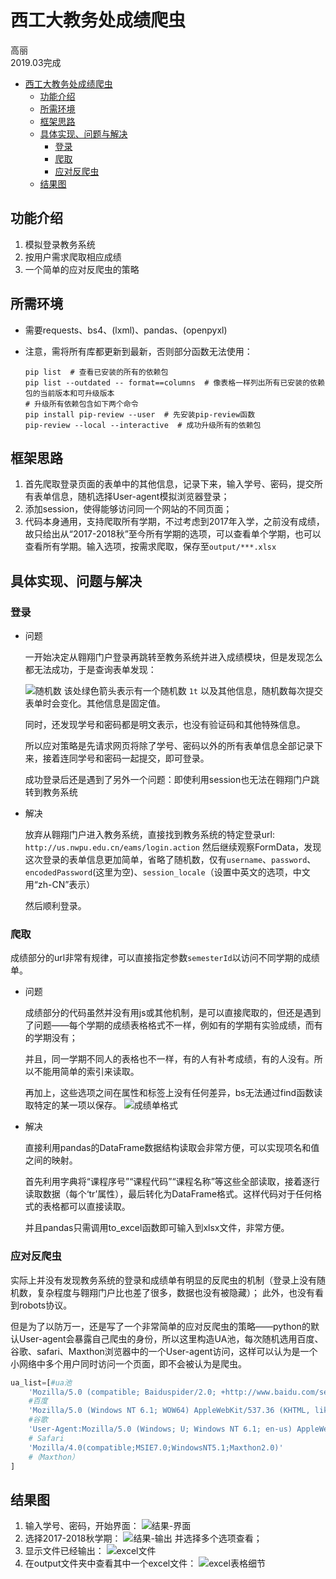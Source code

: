 # 西工大教务处成绩爬虫

高丽   
2019.03完成
<!-- TOC -->

- [西工大教务处成绩爬虫](#西工大教务处成绩爬虫)
    - [功能介绍](#功能介绍)
    - [所需环境](#所需环境)
    - [框架思路](#框架思路)
    - [具体实现、问题与解决](#具体实现问题与解决)
        - [登录](#登录)
        - [爬取](#爬取)
        - [应对反爬虫](#应对反爬虫)
    - [结果图](#结果图)

<!-- /TOC -->

## 功能介绍
1. 模拟登录教务系统      
2. 按用户需求爬取相应成绩
3. 一个简单的应对反爬虫的策略


## 所需环境
- 需要requests、bs4、(lxml)、pandas、(openpyxl)

- 注意，需将所有库都更新到最新，否则部分函数无法使用：
    ``` 
    pip list  # 查看已安装的所有的依赖包
    pip list --outdated -- format==columns  # 像表格一样列出所有已安装的依赖包的当前版本和可升级版本
    # 升级所有依赖包含如下两个命令
    pip install pip-review --user  # 先安装pip-review函数
    pip-review --local --interactive  # 成功升级所有的依赖包
    ```


## 框架思路
1. 首先爬取登录页面的表单中的其他信息，记录下来，输入学号、密码，提交所有表单信息，随机选择User-agent模拟浏览器登录；
2. 添加session，使得能够访问同一个网站的不同页面；
3. 代码本身通用，支持爬取所有学期，不过考虑到2017年入学，之前没有成绩，故只给出从“2017-2018秋”至今所有学期的选项，可以查看单个学期，也可以查看所有学期。输入选项，按需求爬取，保存至`output/***.xlsx`


## 具体实现、问题与解决
### 登录
- 问题
  
    一开始决定从翱翔门户登录再跳转至教务系统并进入成绩模块，但是发现怎么都无法成功，于是查询表单发现：
    
    ![随机数](http://img.elfship.cn/img/QQ图片20200315002639.png)
    该处绿色箭头表示有一个随机数 `1t` 以及其他信息，随机数每次提交表单时会变化。其他信息是固定值。

    同时，还发现学号和密码都是明文表示，也没有验证码和其他特殊信息。
    
    所以应对策略是先请求网页将除了学号、密码以外的所有表单信息全部记录下来，接着连同学号和密码一起提交，即可登录。

    成功登录后还是遇到了另外一个问题：即使利用session也无法在翱翔门户跳转到教务系统

- 解决
  
    放弃从翱翔门户进入教务系统，直接找到教务系统的特定登录url: `http://us.nwpu.edu.cn/eams/login.action` 然后继续观察FormData，发现这次登录的表单信息更加简单，省略了随机数，仅有`username`、`password`、`encodedPassword`(这里为空)、`session_locale`（设置中英文的选项，中文用“zh-CN”表示）
    
    然后顺利登录。


    
### 爬取
成绩部分的url非常有规律，可以直接指定参数`semesterId`以访问不同学期的成绩单。

- 问题  
  
    成绩部分的代码虽然并没有用js或其他机制，是可以直接爬取的，但还是遇到了问题——每个学期的成绩表格格式不一样，例如有的学期有实验成绩，而有的学期没有；
    
    并且，同一学期不同人的表格也不一样，有的人有补考成绩，有的人没有。所以不能用简单的索引来读取。
    
    再加上，这些选项之间在属性和标签上没有任何差异，bs无法通过find函数读取特定的某一项以保存。
    ![成绩单格式](http://img.elfship.cn/img/QQ图片20200315004729.png)

- 解决
  
    直接利用pandas的DataFrame数据结构读取会非常方便，可以实现项名和值之间的映射。
    
    首先利用字典将“课程序号”“课程代码”“课程名称”等这些全部读取，接着逐行读取数据（每个‘tr’属性），最后转化为DataFrame格式。这样代码对于任何格式的表格都可以直接读取。

    并且pandas只需调用to_excel函数即可输入到xlsx文件，非常方便。


### 应对反爬虫
实际上并没有发现教务系统的登录和成绩单有明显的反爬虫的机制（登录上没有随机数，复杂程度与翱翔门户比也差了很多，数据也没有被隐藏）；
此外，也没有看到robots协议。

但是为了以防万一，还是写了一个非常简单的应对反爬虫的策略——python的默认User-agent会暴露自己爬虫的身份，所以这里构造UA池，每次随机选用百度、谷歌、safari、Maxthon浏览器中的一个User-agent访问，这样可以认为是一个小网络中多个用户同时访问一个页面，即不会被认为是爬虫。
``` python 
ua_list=[#ua池
    'Mozilla/5.0 (compatible; Baiduspider/2.0; +http://www.baidu.com/search/spider.html)',
    #百度
    'Mozilla/5.0 (Windows NT 6.1; WOW64) AppleWebKit/537.36 (KHTML, like Gecko) Chrome/50.0.2661.94 Safari/537.36',
    #谷歌 
    'User-Agent:Mozilla/5.0 (Windows; U; Windows NT 6.1; en-us) AppleWebKit/534.50 (KHTML, like Gecko) Version/5.1 Safari/534.50', 
    # Safari  
    'Mozilla/4.0(compatible;MSIE7.0;WindowsNT5.1;Maxthon2.0)'
    #（Maxthon）
]
```
## 结果图
1. 输入学号、密码，开始界面：
![结果-界面](http://img.elfship.cn/img/QQ图片20200315010419.png)
2. 选择2017-2018秋学期：
![结果-输出](http://img.elfship.cn/img/QQ图片20200315010739.png)
并选择多个选项查看；   
3. 显示文件已经输出：
![excel文件](http://img.elfship.cn/img/QQ图片20200315010958.png)
4. 在output文件夹中查看其中一个excel文件：
![excel表格细节](http://img.elfship.cn/img/QQ图片20200315011035.png)
